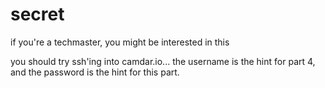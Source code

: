 # secret
if you're a techmaster, you might be interested in this

you should try ssh'ing into camdar.io... the username is the hint for part 4, and the password is the hint for this part.
